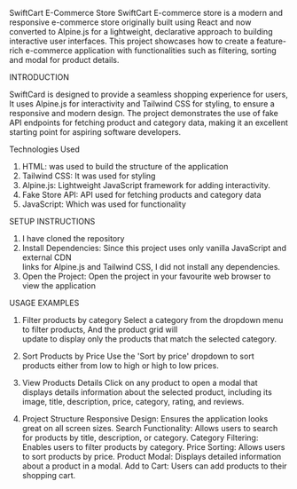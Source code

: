 SwiftCart E-Commerce Store
SwiftCart E-commerce store is a modern and responsive e-commerce store originally built using React and now converted to Alpine.js for a lightweight, declarative approach to building interactive user interfaces. This project showcases how to create a feature-rich e-commerce application with functionalities such as filtering, sorting and modal for product details.

INTRODUCTION


SwiftCard is designed to provide a seamless shopping experience for users, It uses Alpine.js for interactivity and Tailwind CSS for styling, to ensure a responsive and modern design. The project demonstrates the use of fake API endpoints for fetching product and category data, making it an excellent starting point for aspiring software developers.

Technologies Used
1. HTML: was used to build the structure of the application
2. Tailwind CSS: It was used for styling
3. Alpine.js: Lightweight JavaScript framework for adding interactivity.
4. Fake Store API: API used for fetching products and category data
5. JavaScript: Which was used for functionality


  SETUP INSTRUCTIONS
  1. I have cloned the repository
  2. Install Dependencies: Since this project uses only vanilla JavaScript and external CDN     
   links for Alpine.js and Tailwind CSS, I did not install any dependencies.
  3. Open the Project: Open the project in your favourite web browser to view the application


USAGE EXAMPLES
1. Filter products by category
   Select a category from the dropdown menu to filter products, And the product grid will   
   update to display only the products that match the selected category.
2. Sort Products by Price
   Use the 'Sort by price' dropdown to sort products either from low to high or high to low 
   prices.
3. View Products Details
   Click on any product to open a modal that displays details information about the selected product, including its image, title, description, price, category, rating, and reviews.
   
4. Project Structure
   Responsive Design: Ensures the application looks great on all screen sizes.
   Search Functionality: Allows users to search for products by title, description, or category.
   Category Filtering: Enables users to filter products by category.
   Price Sorting: Allows users to sort products by price.
   Product Modal: Displays detailed information about a product in a modal.
  Add to Cart: Users can add products to their shopping cart.
   
